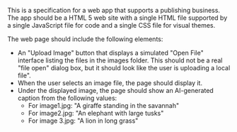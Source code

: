 This is a specification for a web app that supports a publishing business. The app should be a HTML 5 web site with a single HTML file supported by a single JavaScript file for code and a single CSS file for visual themes.

The web page should include the following elements:

- An "Upload Image" button that displays a simulated "Open File" interface listing the files in the images folder. This should not be a real "file open" dialog box, but it should look like the user is uploading a local file".
- When the user selects an image file, the page should display it.
- Under the displayed image, the page should show an AI-generated caption from the following values:
    - For image1.jpg: "A giraffe standing in the savannah"
    - For image2.jpg: "An elephant with large tusks"
    - For image 3.jpg: "A lion in long grass"

